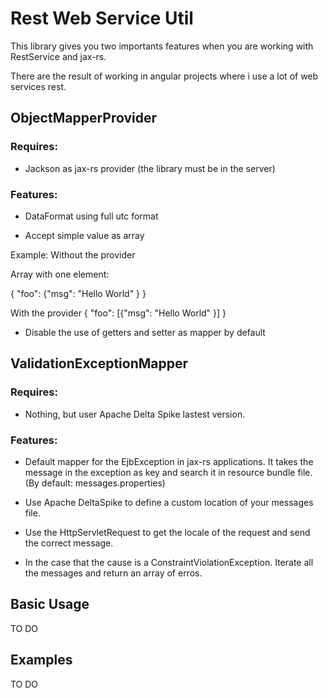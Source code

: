 # Rest Web Service Util

This library gives you two importants features when you are working with RestService and jax-rs.

There are the result of working in angular projects where i use a lot of web services rest.

## ObjectMapperProvider

### Requires:
- Jackson as jax-rs provider (the library must be in the server)

### Features:
- DataFormat using full utc format

- Accept simple value as array

Example: 
Without the provider

Array with one element:

{
    "foo": {"msg": "Hello World" }
}

With the provider
{
    "foo": [{"msg": "Hello World" }]
}

- Disable the use of getters and setter as mapper by default

## ValidationExceptionMapper

### Requires:
- Nothing, but user Apache Delta Spike lastest version.

### Features:
- Default mapper for the EjbException in jax-rs applications. It takes the message in the exception as key and search it in resource bundle file. (By default: messages.properties)

- Use Apache DeltaSpike to define a custom location of your messages file. 

- Use the HttpServletRequest to get the locale of the request and send the correct message.

- In the case that the cause is a ConstraintViolationException. Iterate all the messages and return an array of erros.

## Basic Usage

TO DO

## Examples

TO DO
